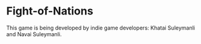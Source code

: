 # Fight-of-Nations
This game is being developed by indie game developers: Khatai Suleymanli and Navai Suleymanli.
